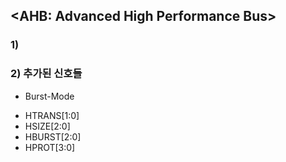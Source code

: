 ## <AHB: Advanced High Performance Bus>
### 1)  

### 2) 추가된 신호들 
- Burst-Mode
* HTRANS[1:0]
* HSIZE[2:0]
* HBURST[2:0]
* HPROT[3:0]
